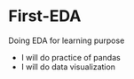 # First-EDA
Doing EDA for learning purpose
- I will do practice of pandas
- I will do data visualization 
